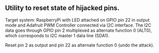 Utility to reset state of hijacked pins.
----------------------------------------

Target system: RaspberryPi with LED attached on GPIO pin 22 in output mode
and Adafruit PWM Controller connected via I2C interface.
The I2C data goes through GPIO pin 2 multiplexed as alternate function 0 (ALT0),
which corresponds to I2C master 1 data line (SDA1).

Reset pin 2 as output and pin 22 as alternate function 0 (undo the attack).
